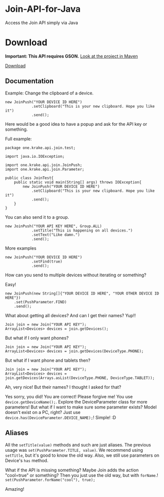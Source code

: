 # Join-API-for-Java
Access the Join API simply via Java

# Download
**Important: This API requires GSON.** [Look at the project in Maven](http://search.maven.org/#search%7Cga%7C1%7Cg%3A%22com.google.code.gson%22a%3A%22gson%22)

[Download](http://www.mediafire.com/download/8wb79z2to75b574/Join_Java_API.jar)

## Documentation

Example: Change the clipboard of a device.

```
new JoinPush("YOUR DEVICE ID HERE")
			.setClipboard("This is your new clipboard. Hope you like it")
			.send();
```

Here would be a good idea to have a popup and ask for the API key or something.

Full example:
```
package one.krake.api.join.test;

import java.io.IOException;

import one.krake.api.join.JoinPush;
import one.krake.api.join.Parameter;

public class JoinTest{
	public static void main(String[] args) throws IOException{
		new JoinPush("YOUR DEVICE ID HERE")
			.setClipboard("This is your new clipboard. Hope you like it")
			.send();
	}
}

```

You can also send it to a group.

```
new JoinPush("YOUR API KEY HERE", Group.ALL)
			.setTitle("This is happening on all devices.")
			.setText("Like damn.")
			.send();
```
More examples
```
new JoinPush("YOUR DEVICE ID HERE")
			.setFind(true)
			.send();
```

How can you send to multiple devices without iterating or something?

Easy!
```
new JoinPush(new String[]{"YOUR DEVICE ID HERE", "YOUR OTHER DEVICE ID HERE"})
	.set(PushParameter.FIND)
	.send();
```

What about getting all devices? And can I get their names?
Yup!!

```
Join join = new Join("YOUR API KEY");
ArrayList<Devices> devices = join.getDevices();
```

But what if I only want phones?
```
Join join = new Join("YOUR API KEY");
ArrayList<Devices> devices = join.getDevices(DeviceType.PHONE);
```
But what if I want phone and tablets then?
```
Join join = new Join("YOUR API KEY");
ArrayList<Devices> devices = join.getDevices(Arrays.asList(DeviceType.PHONE, DeviceType.TABLET));
```

Ah, very nice! But their names? I thought I asked for that?

Yes sorry, you did! You are correct! Please forgive me! You use `device.getDeviceName();`.
Explore the DeviceParameter class for more parameters!
But what if I want to make sure some parameter exists? Model doesn't exist on a PC, right?
Just use `device.has(DeviceParameter.DEVICE_NAME);`!
Simple! :D


## Aliases

All the `setTitle(value)` methods and such are just aliases.
The previous usage was `set(PushParameter.TITLE, value)`.
We recommend using `setTitle`, but it's good to know the old way.
Also, we still use parameters on Device's `has` method.


What if the API is missing something? Maybe Join adds the action "cool=true" or something?
Then you just use the old way, but with `forName`.! `set(PushParameter.forName("cool"), true);`

Amazing!
